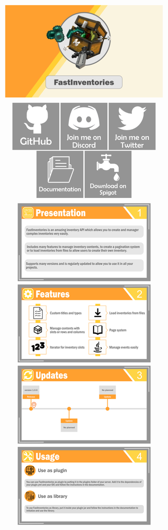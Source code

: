 <div align="center">
  <img src="https://github.com/Syr0ws/FastInventories/blob/master/logos/head.png"/>
  <p> </p>
  <a href="https://github.com/Syr0ws/FastInventories"><img src="https://github.com/Syr0ws/FastInventories/blob/master/logos/github.png"/></a>
  <a href=""><img src="https://github.com/Syr0ws/FastInventories/blob/master/logos/discord.png"/></a>
  <a href="https://twitter.com/Syr0ws"><img src="https://github.com/Syr0ws/FastInventories/blob/master/logos/twitter.png"/></a>
  <a href="https://syrows.gitbook.io/fastinventories/"><img src="https://github.com/Syr0ws/FastInventories/blob/master/logos/documentation.png"/></a>
  <a href="https://www.spigotmc.org/resources/fastinventories.70133/"><img src="https://github.com/Syr0ws/FastInventories/blob/master/logos/spigot.png"/></a>
  <p> </p>
  <img src="https://github.com/Syr0ws/FastInventories/blob/master/logos/body.png"/>
</div>
